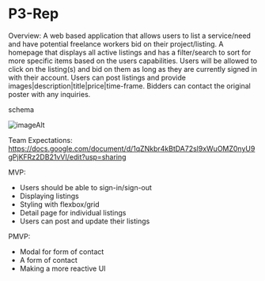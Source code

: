 # P3-Rep

Overview:
A web based application that allows users to list a service/need and have potential freelance workers bid on their project/listing.
A homepage that displays all active listings and has a filter/search to sort for more specific items based on the users capabilities.
Users will be allowed to click on the listing(s) and bid on them as long as they are currently signed in with their account. 
Users can post listings and provide images|description|title|price|time-frame.
Bidders can contact the original poster with any inquiries. 

schema

![imageAlt](https://imgur.com/tWGa9n0)

Team Expectations: https://docs.google.com/document/d/1qZNkbr4kBtDA72sl9xWuOMZ0nyU9gPjKFRz2DB21vVI/edit?usp=sharing

MVP:
- Users should be able to sign-in/sign-out
- Displaying listings
- Styling with flexbox/grid
- Detail page for individual listings
- Users can post and update their listings

PMVP:
- Modal for form of contact
- A form of contact
- Making a more reactive UI
